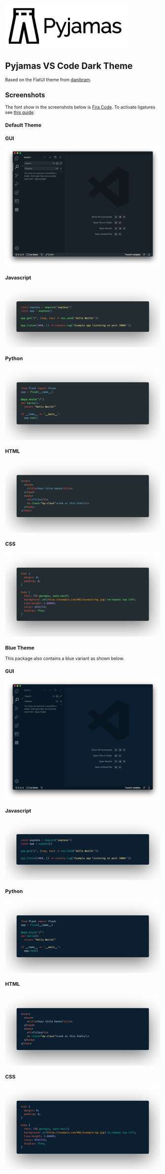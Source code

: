
![Logo](screenshots/logo_name.png)

# Pyjamas VS Code Dark Theme
Based on the FlatUI theme from [danibram](https://github.com/danibram/flat-ui-syntax-vscode).

## Screenshots

The font show in the screenshots below is [Fira Code](https://github.com/tonsky/FiraCode). To activate ligatures see [this guide](https://github.com/tonsky/FiraCode/wiki/VS-Code-Instructions).

### Default Theme

### GUI

![GUI Example](screenshots/default_theme/gui.png)

### Javascript

![Javascript Example](screenshots/default_theme/javascript.png)

### Python

![Python Example](screenshots/default_theme/python.png)

### HTML

![HTML Example](screenshots/default_theme/html.png)

### CSS

![CSS Example](screenshots/default_theme/css.png)

### Blue Theme

This package also contains a blue variant as shown below.

### GUI

![GUI Example](screenshots/blue_theme/gui.png)

### Javascript

![Javascript Example](screenshots/blue_theme/javascript.png)

### Python

![Python Example](screenshots/blue_theme/python.png)

### HTML

![HTML Example](screenshots/blue_theme/html.png)

### CSS

![CSS Example](screenshots/blue_theme/css.png)